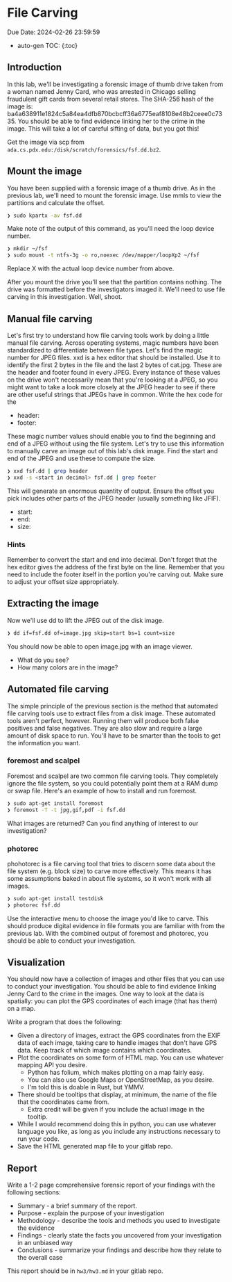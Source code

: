 # File Carving

Due Date: 2024-02-26 23:59:59

* auto-gen TOC:
{:toc}

## Introduction

In this lab, we'll be investigating a forensic image of thumb drive taken from a woman named Jenny Card, who was arrested in Chicago selling fraudulent gift cards from several retail stores. The SHA-256 hash of the image is: ba4a638911e1824c5a84ea4dfb870bcbcff36a6775eaf8108e48b2ceee0c7335. You should be able to find evidence linking her to the crime in the image. This will take a lot of careful sifting of data, but you got this!

Get the image via scp from `ada.cs.pdx.edu:/disk/scratch/forensics/fsf.dd.bz2`.

## Mount the image
You have been supplied with a forensic image of a thumb drive. As in the previous lab, we'll need to mount the forensic image. Use mmls to view the partitions and calculate the offset.

```sh
❯ sudo kpartx -av fsf.dd
```

Make note of the output of this command, as you'll need the loop device number. 

```sh
❯ mkdir ~/fsf
❯ sudo mount -t ntfs-3g -o ro,noexec /dev/mapper/loopXp2 ~/fsf
```

Replace X with the actual loop device number from above.

After you mount the drive you'll see that the partition contains nothing. The drive was formatted before the investigators imaged it. We'll need to use file carving in this investigation. Well, shoot. 

## Manual file carving

Let's first try to understand how file carving tools work by doing a little manual file carving. Across operating systems, magic numbers have been standardized to differentiate between file types. Let's find the magic number for JPEG files. xxd is a hex editor that should be installed. Use it to identify the first 2 bytes in the file and the last 2 bytes of cat.jpg. These are the header and footer found in every JPEG. Every instance of these values on the drive won't necessarily mean that you're looking at a JPEG, so you might want to take a look more closely at the JPEG header to see if there are other useful strings that JPEGs have in common. Write the hex code for the

* header:
* footer:

These magic number values should enable you to find the beginning and end of a JPEG without using the file system. Let's try to use this information to manually carve an image out of this lab's disk image. Find the start and end of the JPEG and use these to compute the size.


```sh
❯ xxd fsf.dd | grep header
❯ xxd -s <start in decimal> fsf.dd | grep footer
```
This will generate an enormous quantity of output. Ensure the offset you pick includes other parts of the JPEG header (usually something like JFIF).

* start:
* end:
* size:

### Hints

Remember to convert the start and end into decimal.
Don't forget that the hex editor gives the address of the first byte on the line.
Remember that you need to include the footer itself in the portion you're carving out. Make sure to adjust your offset size appropriately.

## Extracting the image

Now we'll use dd to lift the JPEG out of the disk image.

```sh
❯ dd if=fsf.dd of=image.jpg skip=start bs=1 count=size
```

You should now be able to open image.jpg with an image viewer.

* What do you see?
* How many colors are in the image?

## Automated file carving

The simple principle of the previous section is the method that automated file carving tools use to extract files from a disk image. These automated tools aren't perfect, however. Running them will produce both false positives and false negatives. They are also slow and require a large amount of disk space to run. You'll have to be smarter than the tools to get the information you want.

### foremost and scalpel
Foremost and scalpel are two common file carving tools. They completely ignore the file system, so you could potentially point them at a RAM dump or swap file. Here's an example of how to install and run foremost.


```sh
❯ sudo apt-get install foremost
❯ foremost -T -t jpg,gif,pdf -i fsf.dd
```

What images are returned? Can you find anything of interest to our investigation?

### photorec
phohotorec is a file carving tool that tries to discern some data about the file system (e.g. block size) to carve more effectively. This means it has some assumptions baked in about file systems, so it won't work with all images.

```sh
❯ sudo apt-get install testdisk
❯ photorec fsf.dd
```

Use the interactive menu to choose the image you'd like to carve. This should produce digital evidence in file formats you are familiar with from the previous lab. With the combined output of foremost and photorec, you should be able to conduct your investigation.

## Visualization

You should now have a collection of images and other files that you can use to conduct your investigation. You should be able to find evidence linking Jenny Card to the crime in the images. One way to look at the data is spatially: you can plot the GPS coordinates of each image (that has them) on a map.

Write a program that does the following:

* Given a directory of images, extract the GPS coordinates from the EXIF data of each image, taking care to handle images that don't have GPS data. Keep track of which image contains which coordinates.
* Plot the coordinates on some form of HTML map. You can use whatever mapping API you desire.
    * Python has folium, which makes plotting on a map fairly easy.
    * You can also use Google Maps or OpenStreetMap, as you desire.
    * I'm told this is doable in Rust, but YMMV.
* There should be tooltips that display, at minimum, the name of the file that the coordinates came from.
    * Extra credit will be given if you include the actual image in the tooltip.
* While I would recommend doing this in python, you can use whatever language you like, as long as you include any instructions necessary to run your code.
* Save the HTML generated map file to your gitlab repo.

## Report
Write a 1-2 page comprehensive forensic report of your findings with the following sections:

* Summary - a brief summary of the report.
* Purpose - explain the purpose of your investigation
* Methodology - describe the tools and methods you used to investigate the evidence
* Findings - clearly state the facts you uncovered from your investigation in an unbiased way
* Conclusions - summarize your findings and describe how they relate to the overall case

This report should be in `hw3/hw3.md` in your gitlab repo.